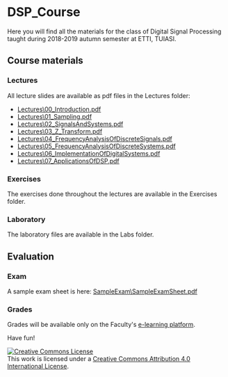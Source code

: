 # DSP_Course

Here you will find all the materials for the class of Digital Signal Processing taught during 2018-2019
autumn semester at ETTI, TUIASI.

## Course materials 

### Lectures 

All lecture slides are available as pdf files in the Lectures folder:

- [Lectures\00_Introduction.pdf](Lectures/00_Introduction.pdf)
- [Lectures\01_Sampling.pdf](Lectures/01_Sampling.pdf)
- [Lectures\02_SignalsAndSystems.pdf](Lectures/02_SignalsAndSystems.pdf)
- [Lectures\03_Z_Transform.pdf](Lectures/03_Z_Transform.pdf)
- [Lectures\04_FrequencyAnalysisOfDiscreteSignals.pdf](Lectures/04_FrequencyAnalysisOfDiscreteSignals.pdf)
- [Lectures\05_FrequencyAnalysisOfDiscreteSystems.pdf](Lectures/05_FrequencyAnalysisOfDiscreteSystems.pdf)
- [Lectures\06_ImplementationOfDigitalSystems.pdf](Lectures/06_ImplementationOfDigitalSystems.pdf)
- [Lectures\07_ApplicationsOfDSP.pdf](Lectures/07_ApplicationsOfDSP.pdf)

### Exercises

The exercises done throughout the lectures are available in the Exercises folder.

### Laboratory

The laboratory files are available in the Labs folder.

## Evaluation

### Exam

A sample exam sheet is here: [SampleExam\SampleExamSheet.pdf](SampleExam/SampleExamSheet.pdf)


### Grades

Grades will be available only on the Faculty's [e-learning platform](edu.etti.tuiasi.ro).

Have fun!

<a rel="license" href="http://creativecommons.org/licenses/by/4.0/"><img alt="Creative Commons License" style="border-width:0" src="https://i.creativecommons.org/l/by/4.0/88x31.png" /></a><br />This work is licensed under a <a rel="license" href="http://creativecommons.org/licenses/by/4.0/">Creative Commons Attribution 4.0 International License</a>.
